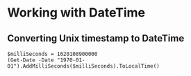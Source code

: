 ﻿# Working with DateTime

## Converting Unix timestamp to DateTime

```
$milliSeconds = 1620108900000
(Get-Date -Date "1970-01-01").AddMilliSeconds($milliSeconds).ToLocalTime()
```